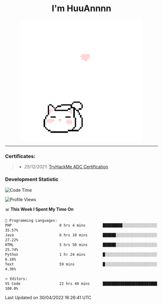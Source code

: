 <h1 align='center'>I'm HuuAnnnn</h1>
<p align="center">
 <img src="cat_intro.gif" />
</p>

___

### Certificates:
>- *25/12/2021*: [TryHackMe ADC Certification](https://tryhackme-certificates.s3-eu-west-1.amazonaws.com/THM-HKVVJOIWJA.png)


### Development Statistic

<!--START_SECTION:waka-->
![Code Time](http://img.shields.io/badge/Code%20Time-138%20hrs%2027%20mins-blue)

![Profile Views](http://img.shields.io/badge/Profile%20Views-19-blue)

📊 **This Week I Spent My Time On** 

```text
💬 Programming Languages: 
PHP                      8 hrs 4 mins        █████████░░░░░░░░░░░░░░░░   35.57% 
Java                     6 hrs 10 mins       ██████░░░░░░░░░░░░░░░░░░░   27.22% 
HTML                     5 hrs 50 mins       ██████░░░░░░░░░░░░░░░░░░░   25.74% 
Python                   1 hr 24 mins        █░░░░░░░░░░░░░░░░░░░░░░░░   6.18% 
Text                     59 mins             █░░░░░░░░░░░░░░░░░░░░░░░░   4.36%

🔥 Editors: 
VS Code                  22 hrs 40 mins      █████████████████████████   100.0%

```


 Last Updated on 30/04/2022 16:26:41 UTC
<!--END_SECTION:waka-->
